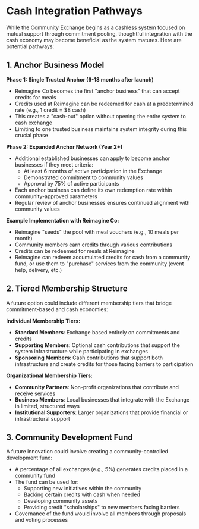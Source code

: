 # Cash Integration Pathways

While the Community Exchange begins as a cashless system focused on mutual support through commitment pooling, thoughtful integration with the cash economy may become beneficial as the system matures. Here are potential pathways:

## 1. Anchor Business Model

**Phase 1: Single Trusted Anchor (6-18 months after launch)**
- Reimagine Co becomes the first "anchor business" that can accept credits for meals
- Credits used at Reimagine can be redeemed for cash at a predetermined rate (e.g., 1 credit = $8 cash)
- This creates a "cash-out" option without opening the entire system to cash exchange
- Limiting to one trusted business maintains system integrity during this crucial phase

**Phase 2: Expanded Anchor Network (Year 2+)**
- Additional established businesses can apply to become anchor businesses if they meet criteria:
  - At least 6 months of active participation in the Exchange
  - Demonstrated commitment to community values
  - Approval by 75% of active participants
- Each anchor business can define its own redemption rate within community-approved parameters
- Regular review of anchor businesses ensures continued alignment with community values

**Example Implementation with Reimagine Co:**
- Reimagine "seeds" the pool with meal vouchers (e.g., 10 meals per month)
- Community members earn credits through various contributions
- Credits can be redeemed for meals at Reimagine
- Reimagine can redeem accumulated credits for cash from a community fund, or use them to "purchase" services from the community (event help, delivery, etc.)

## 2. Tiered Membership Structure

A future option could include different membership tiers that bridge commitment-based and cash economies:

**Individual Membership Tiers:**
- **Standard Members**: Exchange based entirely on commitments and credits
- **Supporting Members**: Optional cash contributions that support the system infrastructure while participating in exchanges
- **Sponsoring Members**: Cash contributions that support both infrastructure and create credits for those facing barriers to participation

**Organizational Membership Tiers:**
- **Community Partners**: Non-profit organizations that contribute and receive services
- **Business Members**: Local businesses that integrate with the Exchange in limited, structured ways
- **Institutional Supporters**: Larger organizations that provide financial or infrastructural support

## 3. Community Development Fund

A future innovation could involve creating a community-controlled development fund:

- A percentage of all exchanges (e.g., 5%) generates credits placed in a community fund
- The fund can be used for:
  - Supporting new initiatives within the community
  - Backing certain credits with cash when needed
  - Developing community assets
  - Providing credit "scholarships" to new members facing barriers
- Governance of the fund would involve all members through proposals and voting processes
